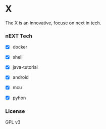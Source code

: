 # X
The X is an innovative, focuse on next in tech.

### nEXT Tech
- [x] docker
- [x] shell
- [x] java-tutorial
- [x] android
- [x] mcu
- [x] pyhon



### License

GPL v3
